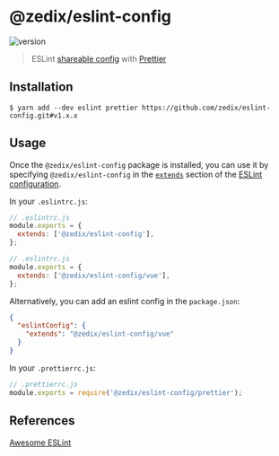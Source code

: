 # @zedix/eslint-config

![version](https://img.shields.io/github/package-json/v/zedix/eslint-config.svg?maxAge=2592000)

> ESLint [shareable config](http://eslint.org/docs/developer-guide/shareable-configs.html) with [Prettier](https://prettier.io/)

## Installation

```
$ yarn add --dev eslint prettier https://github.com/zedix/eslint-config.git#v1.x.x
```

## Usage

Once the `@zedix/eslint-config` package is installed, you can use it by specifying `@zedix/eslint-config` in the [`extends`](http://eslint.org/docs/user-guide/configuring#extending-configuration-files) section of the [ESLint configuration](http://eslint.org/docs/user-guide/configuring).

In your `.eslintrc.js`:

```js
// .eslintrc.js
module.exports = {
  extends: ['@zedix/eslint-config'],
};

// .eslintrc.js
module.exports = {
  extends: ['@zedix/eslint-config/vue'],
};
```

Alternatively, you can add an eslint config in the `package.json`:

```json
{
  "eslintConfig": {
    "extends": "@zedix/eslint-config/vue"
  }
}
```

In your `.prettierrc.js`:

```js
// .prettierrc.js
module.exports = require('@zedix/eslint-config/prettier');
```

## References

[Awesome ESLint](https://github.com/dustinspecker/awesome-eslint)
